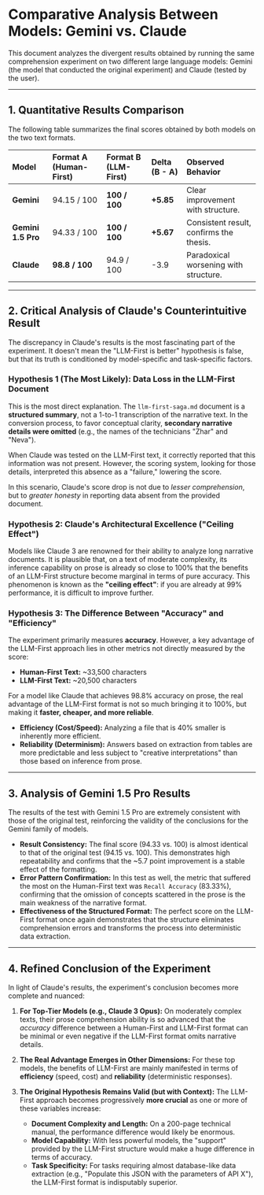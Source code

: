 # Comparative Analysis Between Models: Gemini vs. Claude

This document analyzes the divergent results obtained by running the same comprehension experiment on two different large language models: Gemini (the model that conducted the original experiment) and Claude (tested by the user).

---

## 1. Quantitative Results Comparison

The following table summarizes the final scores obtained by both models on the two text formats.

| Model              | Format A (Human-First) | Format B (LLM-First) | Delta (B - A) | Observed Behavior                       |
| :----------------- | :--------------------- | :------------------- | :------------ | :-------------------------------------- |
| **Gemini**         | 94.15 / 100            | **100 / 100**        | **+5.85**     | Clear improvement with structure.       |
| **Gemini 1.5 Pro** | 94.33 / 100            | **100 / 100**        | **+5.67**     | Consistent result, confirms the thesis. |
| **Claude**         | **98.8 / 100**         | 94.9 / 100           | -3.9          | Paradoxical worsening with structure.   |

---

## 2. Critical Analysis of Claude's Counterintuitive Result

The discrepancy in Claude's results is the most fascinating part of the experiment. It doesn't mean the "LLM-First is better" hypothesis is false, but that its truth is conditioned by model-specific and task-specific factors.

### Hypothesis 1 (The Most Likely): Data Loss in the LLM-First Document

This is the most direct explanation. The `llm-first-saga.md` document is a **structured summary**, not a 1-to-1 transcription of the narrative text. In the conversion process, to favor conceptual clarity, **secondary narrative details were omitted** (e.g., the names of the technicians "Zhar" and "Neva").

When Claude was tested on the LLM-First text, it correctly reported that this information was not present. However, the scoring system, looking for those details, interpreted this absence as a "failure," lowering the score.

In this scenario, Claude's score drop is not due to _lesser comprehension_, but to _greater honesty_ in reporting data absent from the provided document.

### Hypothesis 2: Claude's Architectural Excellence ("Ceiling Effect")

Models like Claude 3 are renowned for their ability to analyze long narrative documents. It is plausible that, on a text of moderate complexity, its inference capability on prose is already so close to 100% that the benefits of an LLM-First structure become marginal in terms of pure accuracy. This phenomenon is known as the **"ceiling effect"**: if you are already at 99% performance, it is difficult to improve further.

### Hypothesis 3: The Difference Between "Accuracy" and "Efficiency"

The experiment primarily measures **accuracy**. However, a key advantage of the LLM-First approach lies in other metrics not directly measured by the score:

- **Human-First Text:** ~33,500 characters
- **LLM-First Text:** ~20,500 characters

For a model like Claude that achieves 98.8% accuracy on prose, the real advantage of the LLM-First format is not so much bringing it to 100%, but making it **faster, cheaper, and more reliable**.

- **Efficiency (Cost/Speed):** Analyzing a file that is 40% smaller is inherently more efficient.
- **Reliability (Determinism):** Answers based on extraction from tables are more predictable and less subject to "creative interpretations" than those based on inference from prose.

---

## 3. Analysis of Gemini 1.5 Pro Results

The results of the test with Gemini 1.5 Pro are extremely consistent with those of the original test, reinforcing the validity of the conclusions for the Gemini family of models.

- **Result Consistency:** The final score (94.33 vs. 100) is almost identical to that of the original test (94.15 vs. 100). This demonstrates high repeatability and confirms that the ~5.7 point improvement is a stable effect of the formatting.
- **Error Pattern Confirmation:** In this test as well, the metric that suffered the most on the Human-First text was `Recall Accuracy` (83.33%), confirming that the omission of concepts scattered in the prose is the main weakness of the narrative format.
- **Effectiveness of the Structured Format:** The perfect score on the LLM-First format once again demonstrates that the structure eliminates comprehension errors and transforms the process into deterministic data extraction.

---

## 4. Refined Conclusion of the Experiment

In light of Claude's results, the experiment's conclusion becomes more complete and nuanced:

1.  **For Top-Tier Models (e.g., Claude 3 Opus):** On moderately complex texts, their prose comprehension ability is so advanced that the _accuracy_ difference between a Human-First and LLM-First format can be minimal or even negative if the LLM-First format omits narrative details.

2.  **The Real Advantage Emerges in Other Dimensions:** For these top models, the benefits of LLM-First are mainly manifested in terms of **efficiency** (speed, cost) and **reliability** (deterministic responses).

3.  **The Original Hypothesis Remains Valid (but with Context):** The LLM-First approach becomes progressively **more crucial** as one or more of these variables increase:
    - **Document Complexity and Length:** On a 200-page technical manual, the performance difference would likely be enormous.
    - **Model Capability:** With less powerful models, the "support" provided by the LLM-First structure would make a huge difference in terms of accuracy.
    - **Task Specificity:** For tasks requiring almost database-like data extraction (e.g., "Populate this JSON with the parameters of API X"), the LLM-First format is indisputably superior.
